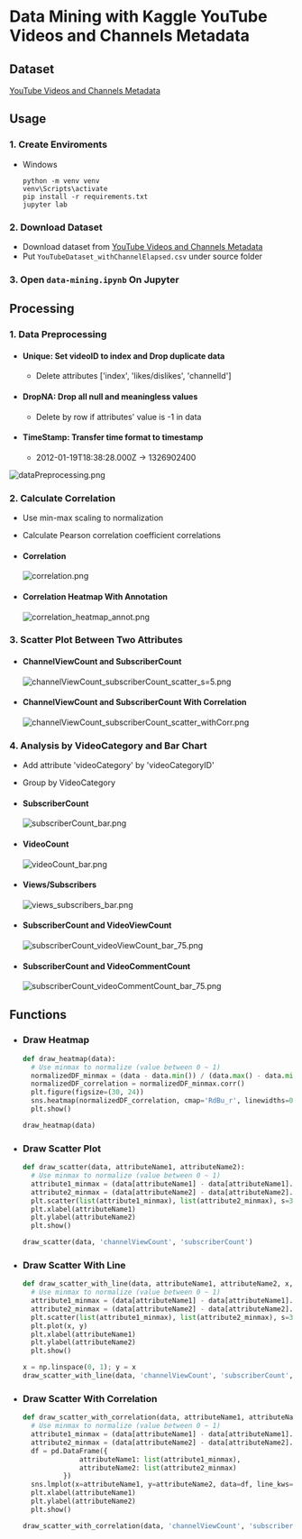 # Data Mining with Kaggle YouTube Videos and Channels Metadata


## Dataset

[YouTube Videos and Channels Metadata](https://www.kaggle.com/datasets/thedevastator/revealing-insights-from-youtube-video-and-channe)


## Usage

### 1. Create Enviroments

+ Windows

  ```
  python -m venv venv
  venv\Scripts\activate
  pip install -r requirements.txt
  jupyter lab
  ```

### 2. Download Dataset

+ Download dataset from [YouTube Videos and Channels Metadata](https://www.kaggle.com/datasets/thedevastator/revealing-insights-from-youtube-video-and-channe)
+ Put `YouTubeDataset_withChannelElapsed.csv` under source folder

### 3. Open `data-mining.ipynb` On Jupyter


## Processing

### 1. Data Preprocessing

+ #### Unique: Set videoID to index and Drop duplicate data
    + Delete attributes ['index', 'likes/dislikes', 'channelId']

+ #### DropNA: Drop all null and meaningless values
    + Delete by row if attributes' value is -1 in data

+ #### TimeStamp: Transfer time format to timestamp
    + 2012-01-19T18:38:28.000Z -> 1326902400

![dataPreprocessing.png](images/dataPreprocessing.png)

### 2. Calculate Correlation

+ Use min-max scaling to normalization
+ Calculate Pearson correlation coefficient correlations

+ #### Correlation
    ![correlation.png](images/correlation.png)
    
<!-- + #### Correlation Heatmap
    ![correlation_heatmap.png](images/correlation_heatmap.png) -->
    
+ #### Correlation Heatmap With Annotation
    ![correlation_heatmap_annot.png](images/correlation_heatmap_annot.png)

### 3. Scatter Plot Between Two Attributes

<!-- + #### VideoViewCount and SubscriberCount
    ![videoViewCount_subscriberCount_scatter_s=5.png](images/videoViewCount_subscriberCount_scatter_s=5.png) -->

+ #### ChannelViewCount and SubscriberCount
    ![channelViewCount_subscriberCount_scatter_s=5.png](images/channelViewCount_subscriberCount_scatter_s=5.png)
    
<!-- + #### VideoViewCount and SubscriberCount With Correlation
    ![videoViewCount_subscriberCount_scatter_withCorr.png](images/videoViewCount_subscriberCount_scatter_withCorr.png) -->

+ #### ChannelViewCount and SubscriberCount With Correlation
    ![channelViewCount_subscriberCount_scatter_withCorr.png](images/channelViewCount_subscriberCount_scatter_withCorr.png)
    

### 4. Analysis by VideoCategory and Bar Chart

+ Add attribute 'videoCategory' by 'videoCategoryID'
+ Group by VideoCategory

+ #### SubscriberCount
    ![subscriberCount_bar.png](images/subscriberCount_bar.png)

+ #### VideoCount
    ![videoCount_bar.png](images/videoCount_bar.png)
    
+ #### Views/Subscribers
    ![views_subscribers_bar.png](images/views_subscribers_bar.png)
    
+ #### SubscriberCount and VideoViewCount
    ![subscriberCount_videoViewCount_bar_75.png](images/subscriberCount_videoViewCount_bar_75.png)
    
+ #### SubscriberCount and VideoCommentCount
    ![subscriberCount_videoCommentCount_bar_75.png](../imgs/Data-Mining-with-Kaggle-YouTube-Videos-and-Channels-Metadata/subscriberCount_videoCommentCount_bar_75.png)


## Functions

+ ### Draw Heatmap
    ``` Python
    def draw_heatmap(data):
      # Use minmax to normalize (value between 0 ~ 1)
      normalizedDF_minmax = (data - data.min()) / (data.max() - data.min())
      normalizedDF_correlation = normalizedDF_minmax.corr()
      plt.figure(figsize=(30, 24))
      sns.heatmap(normalizedDF_correlation, cmap='RdBu_r', linewidths=0.5, vmin=-1, vmax=1, annot=True)
      plt.show()

    draw_heatmap(data)
    ```

+ ### Draw Scatter Plot
    ``` Python
    def draw_scatter(data, attributeName1, attributeName2):
      # Use minmax to normalize (value between 0 ~ 1)
      attribute1_minmax = (data[attributeName1] - data[attributeName1].min()) / (data[attributeName1].max() - data[attributeName1].min())
      attribute2_minmax = (data[attributeName2] - data[attributeName2].min()) / (data[attributeName2].max() - data[attributeName2].min())
      plt.scatter(list(attribute1_minmax), list(attribute2_minmax), s=3, c='red')
      plt.xlabel(attributeName1)
      plt.ylabel(attributeName2)
      plt.show()

    draw_scatter(data, 'channelViewCount', 'subscriberCount')
    ```

+ ### Draw Scatter With Line
    ``` Python
    def draw_scatter_with_line(data, attributeName1, attributeName2, x, y):
      # Use minmax to normalize (value between 0 ~ 1)
      attribute1_minmax = (data[attributeName1] - data[attributeName1].min()) / (data[attributeName1].max() - data[attributeName1].min())
      attribute2_minmax = (data[attributeName2] - data[attributeName2].min()) / (data[attributeName2].max() - data[attributeName2].min())
      plt.scatter(list(attribute1_minmax), list(attribute2_minmax), s=3, c='red')
      plt.plot(x, y)
      plt.xlabel(attributeName1)
      plt.ylabel(attributeName2)
      plt.show()

    x = np.linspace(0, 1); y = x
    draw_scatter_with_line(data, 'channelViewCount', 'subscriberCount', x, y)
    ```

+ ### Draw Scatter With Correlation
    ``` Python
    def draw_scatter_with_correlation(data, attributeName1, attributeName2):
      # Use minmax to normalize (value between 0 ~ 1)
      attribute1_minmax = (data[attributeName1] - data[attributeName1].min()) / (data[attributeName1].max() - data[attributeName1].min())
      attribute2_minmax = (data[attributeName2] - data[attributeName2].min()) / (data[attributeName2].max() - data[attributeName2].min())
      df = pd.DataFrame({
                  attributeName1: list(attribute1_minmax),
                  attributeName2: list(attribute2_minmax)
              })
      sns.lmplot(x=attributeName1, y=attributeName2, data=df, line_kws={'color': 'red'})
      plt.xlabel(attributeName1)
      plt.ylabel(attributeName2)
      plt.show()

    draw_scatter_with_correlation(data, 'channelViewCount', 'subscriberCount')
    ```
